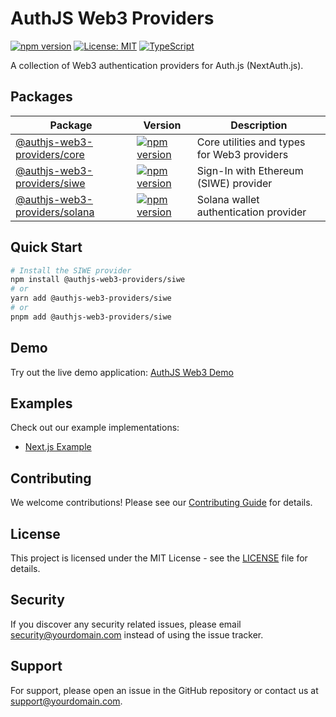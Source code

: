 # AuthJS Web3 Providers

[![npm version](https://badge.fury.io/js/authjs-web3-providers.svg)](https://badge.fury.io/js/authjs-web3-providers)
[![License: MIT](https://img.shields.io/badge/License-MIT-yellow.svg)](https://opensource.org/licenses/MIT)
[![TypeScript](https://img.shields.io/badge/%3C%2F%3E-TypeScript-%230074c1.svg)](http://www.typescriptlang.org/)

A collection of Web3 authentication providers for Auth.js (NextAuth.js).

## Packages

| Package | Version | Description |
|---------|---------|-------------|
| [@authjs-web3-providers/core](./packages/core) | [![npm version](https://badge.fury.io/js/@authjs-web3-providers%2Fcore.svg)](https://badge.fury.io/js/@authjs-web3-providers%2Fcore) | Core utilities and types for Web3 providers |
| [@authjs-web3-providers/siwe](./packages/authjs-web3-providers-siwe) | [![npm version](https://badge.fury.io/js/@authjs-web3-providers%2Fsiwe.svg)](https://badge.fury.io/js/@authjs-web3-providers%2Fsiwe) | Sign-In with Ethereum (SIWE) provider |
| [@authjs-web3-providers/solana](./packages/solana) | [![npm version](https://badge.fury.io/js/@authjs-web3-providers%2Fsolana.svg)](https://badge.fury.io/js/@authjs-web3-providers%2Fsolana) | Solana wallet authentication provider |

## Quick Start

```bash
# Install the SIWE provider
npm install @authjs-web3-providers/siwe
# or
yarn add @authjs-web3-providers/siwe
# or
pnpm add @authjs-web3-providers/siwe
```

## Demo

Try out the live demo application: [AuthJS Web3 Demo](https://authjs-web3-providers-demo.vercel.app)

## Examples

Check out our example implementations:
- [Next.js Example](./examples/authjs-web3-example-nextjs)

## Contributing

We welcome contributions! Please see our [Contributing Guide](./CONTRIBUTING.md) for details.

## License

This project is licensed under the MIT License - see the [LICENSE](./LICENSE) file for details.

## Security

If you discover any security related issues, please email security@yourdomain.com instead of using the issue tracker.

## Support

For support, please open an issue in the GitHub repository or contact us at support@yourdomain.com. 